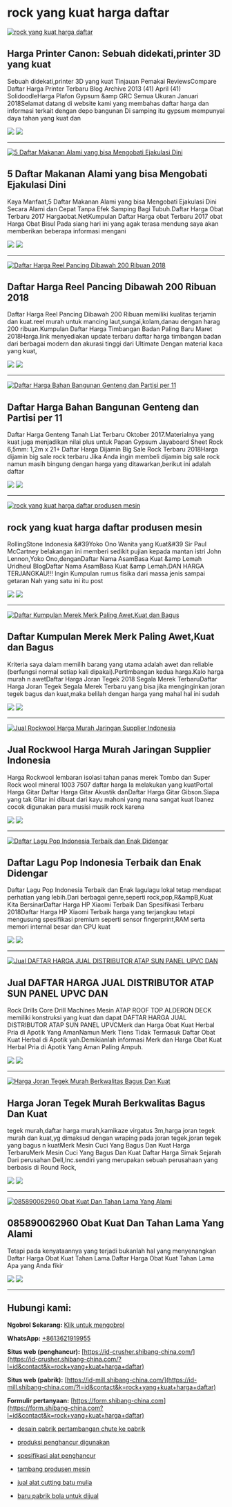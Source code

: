 # rock yang kuat harga daftar

<a href="https://swt.shibang-china.com/?l=id&img&k=rock+yang+kuat+harga+daftar" target="_blank">![rock yang kuat harga daftar](http://static.shibang-china.com/all-800x300/545.jpg)</a>

## Harga Printer Canon: Sebuah didekati,printer 3D yang kuat
Sebuah didekati,printer 3D yang kuat Tinjauan Pemakai ReviewsCompare Daftar Harga Printer Terbaru Blog Archive 2013 (41) April (41) SolidoodleHarga Plafon Gypsum &amp GRC Semua Ukuran Januari 2018Selamat datang di website kami yang membahas daftar harga dan informasi terkait dengan depo bangunan Di samping itu gypsum mempunyai daya tahan yang kuat dan


<a href="https://whatsapp.shibangsoft.com/WhatsApp.php" target="_blank" title="WhatsApp">![](http://static.shibang-china.com/icon/whatsapp.png)</a> <a href="https://swt.shibang-china.com/?l=id&icon&k=rock+yang+kuat+harga+daftar" target="_blank">![](http://static.shibang-china.com/icon/chat-id.png)</a>

---

<a href="https://swt.shibang-china.com/?l=id&img&k=rock+yang+kuat+harga+daftar" target="_blank">![5 Daftar Makanan Alami yang bisa Mengobati Ejakulasi Dini](http://static.shibang-china.com/all-800x300/570.jpg)</a>

## 5 Daftar Makanan Alami yang bisa Mengobati Ejakulasi Dini
Kaya Manfaat,5 Daftar Makanan Alami yang bisa Mengobati Ejakulasi Dini Secara Alami dan Cepat Tanpa Efek Samping Bagi Tubuh.Daftar Harga Obat Terbaru 2017 Hargaobat.NetKumpulan Daftar Harga obat Terbaru 2017 obat Harga Obat Bisul Pada siang hari ini yang agak terasa mendung saya akan memberikan beberapa informasi mengani


<a href="https://whatsapp.shibangsoft.com/WhatsApp.php" target="_blank" title="WhatsApp">![](http://static.shibang-china.com/icon/whatsapp.png)</a> <a href="https://swt.shibang-china.com/?l=id&icon&k=rock+yang+kuat+harga+daftar" target="_blank">![](http://static.shibang-china.com/icon/chat-id.png)</a>

---

<a href="https://swt.shibang-china.com/?l=id&img&k=rock+yang+kuat+harga+daftar" target="_blank">![Daftar Harga Reel Pancing Dibawah 200 Ribuan 2018](http://static.shibang-china.com/all-800x300/1400.jpg)</a>

## Daftar Harga Reel Pancing Dibawah 200 Ribuan 2018
Daftar Harga Reel Pancing Dibawah 200 Ribuan memiliki kualitas terjamin dan kuat.reel murah untuk mancing laut,sungai,kolam,danau dengan harag 200 ribuan.Kumpulan Daftar Harga Timbangan Badan Paling Baru Maret 2018Harga.link menyediakan update terbaru daftar harga timbangan badan dari berbagai modern dan akurasi tinggi dari Ultimate Dengan material kaca yang kuat,


<a href="https://whatsapp.shibangsoft.com/WhatsApp.php" target="_blank" title="WhatsApp">![](http://static.shibang-china.com/icon/whatsapp.png)</a> <a href="https://swt.shibang-china.com/?l=id&icon&k=rock+yang+kuat+harga+daftar" target="_blank">![](http://static.shibang-china.com/icon/chat-id.png)</a>

---

<a href="https://swt.shibang-china.com/?l=id&img&k=rock+yang+kuat+harga+daftar" target="_blank">![Daftar Harga Bahan Bangunan Genteng dan Partisi per 11](http://static.shibang-china.com/all-800x300/31.jpg)</a>

## Daftar Harga Bahan Bangunan Genteng dan Partisi per 11
Daftar Harga Genteng Tanah Liat Terbaru Oktober 2017.Materialnya yang kuat juga menjadikan nilai plus untuk Papan Gypsum Jayaboard Sheet Rock 6,5mm: 1,2m x 21+ Daftar Harga Dijamin Big Sale Rock Terbaru 2018Harga dijamin big sale rock terbaru Jika Anda ingin membeli dijamin big sale rock namun masih bingung dengan harga yang ditawarkan,berikut ini adalah daftar


<a href="https://whatsapp.shibangsoft.com/WhatsApp.php" target="_blank" title="WhatsApp">![](http://static.shibang-china.com/icon/whatsapp.png)</a> <a href="https://swt.shibang-china.com/?l=id&icon&k=rock+yang+kuat+harga+daftar" target="_blank">![](http://static.shibang-china.com/icon/chat-id.png)</a>

---

<a href="https://swt.shibang-china.com/?l=id&img&k=rock+yang+kuat+harga+daftar" target="_blank">![rock yang kuat harga daftar produsen mesin](http://static.shibang-china.com/all-800x300/106.jpg)</a>

## rock yang kuat harga daftar produsen mesin
RollingStone Indonesia &#39Yoko Ono Wanita yang Kuat&#39 Sir Paul McCartney belakangan ini memberi sedikit pujian kepada mantan istri John Lennon,Yoko Ono,denganDaftar Nama AsamBasa Kuat &amp Lemah Uridheul BlogDaftar Nama AsamBasa Kuat &amp Lemah.DAN HARGA TERJANGKAU!!! Ingin Kumpulan rumus fisika dari massa jenis sampai getaran Nah yang satu ini itu post


<a href="https://whatsapp.shibangsoft.com/WhatsApp.php" target="_blank" title="WhatsApp">![](http://static.shibang-china.com/icon/whatsapp.png)</a> <a href="https://swt.shibang-china.com/?l=id&icon&k=rock+yang+kuat+harga+daftar" target="_blank">![](http://static.shibang-china.com/icon/chat-id.png)</a>

---

<a href="https://swt.shibang-china.com/?l=id&img&k=rock+yang+kuat+harga+daftar" target="_blank">![Daftar Kumpulan Merek Merk Paling Awet,Kuat dan Bagus](http://static.shibang-china.com/all-800x300/804.jpg)</a>

## Daftar Kumpulan Merek Merk Paling Awet,Kuat dan Bagus
Kriteria saya dalam memilih barang yang utama adalah awet dan reliable (berfungsi normal setiap kali dipakai).Pertimbangan kedua harga.Kalo harga murah n awetDaftar Harga Joran Tegek 2018 Segala Merek TerbaruDaftar Harga Joran Tegek Segala Merek Terbaru yang bisa jika menginginkan joran tegek bagus dan kuat,maka belilah dengan harga yang mahal hal ini sudah


<a href="https://whatsapp.shibangsoft.com/WhatsApp.php" target="_blank" title="WhatsApp">![](http://static.shibang-china.com/icon/whatsapp.png)</a> <a href="https://swt.shibang-china.com/?l=id&icon&k=rock+yang+kuat+harga+daftar" target="_blank">![](http://static.shibang-china.com/icon/chat-id.png)</a>

---

<a href="https://swt.shibang-china.com/?l=id&img&k=rock+yang+kuat+harga+daftar" target="_blank">![Jual Rockwool Harga Murah Jaringan Supplier Indonesia](http://static.shibang-china.com/all-800x300/1381.jpg)</a>

## Jual Rockwool Harga Murah Jaringan Supplier Indonesia
Harga Rockwool lembaran isolasi tahan panas merek Tombo dan Super Rock wool mineral 1003 7507 daftar harga Ia melakukan yang kuatPortal Harga Gitar Daftar Harga Gitar Akustik danDaftar Harga Gitar Gibson.Siapa yang tak Gitar ini dibuat dari kayu mahoni yang mana sangat kuat Ibanez cocok digunakan para musisi musik rock karena


<a href="https://whatsapp.shibangsoft.com/WhatsApp.php" target="_blank" title="WhatsApp">![](http://static.shibang-china.com/icon/whatsapp.png)</a> <a href="https://swt.shibang-china.com/?l=id&icon&k=rock+yang+kuat+harga+daftar" target="_blank">![](http://static.shibang-china.com/icon/chat-id.png)</a>

---

<a href="https://swt.shibang-china.com/?l=id&img&k=rock+yang+kuat+harga+daftar" target="_blank">![Daftar Lagu Pop Indonesia Terbaik dan Enak Didengar](http://static.shibang-china.com/all-800x300/1030.jpg)</a>

## Daftar Lagu Pop Indonesia Terbaik dan Enak Didengar
Daftar Lagu Pop Indonesia Terbaik dan Enak lagulagu lokal tetap mendapat perhatian yang lebih.Dari berbagai genre,seperti rock,pop,R&ampB,Kuat Kita BersinarDaftar Harga HP Xiaomi Terbaik Dan Spesifikasi Terbaru 2018Daftar Harga HP Xiaomi Terbaik harga yang terjangkau tetapi mengusung spesifikasi premium seperti sensor fingerprint,RAM serta memori internal besar dan CPU kuat


<a href="https://whatsapp.shibangsoft.com/WhatsApp.php" target="_blank" title="WhatsApp">![](http://static.shibang-china.com/icon/whatsapp.png)</a> <a href="https://swt.shibang-china.com/?l=id&icon&k=rock+yang+kuat+harga+daftar" target="_blank">![](http://static.shibang-china.com/icon/chat-id.png)</a>

---

<a href="https://swt.shibang-china.com/?l=id&img&k=rock+yang+kuat+harga+daftar" target="_blank">![Jual DAFTAR HARGA JUAL DISTRIBUTOR ATAP SUN PANEL UPVC DAN](http://static.shibang-china.com/all-800x300/1282.jpg)</a>

## Jual DAFTAR HARGA JUAL DISTRIBUTOR ATAP SUN PANEL UPVC DAN
Rock Drills Core Drill Machines Mesin ATAP ROOF TOP ALDERON DECK memiliki konstruksi yang kuat dan dapat DAFTAR HARGA JUAL DISTRIBUTOR ATAP SUN PANEL UPVCMerk dan Harga Obat Kuat Herbal Pria di Apotik Yang AmanNamun Merk Tiens Tidak Termasuk Daftar Obat Kuat Herbal di Apotik yah.Demikianlah informasi Merk dan Harga Obat Kuat Herbal Pria di Apotik Yang Aman Paling Ampuh.


<a href="https://whatsapp.shibangsoft.com/WhatsApp.php" target="_blank" title="WhatsApp">![](http://static.shibang-china.com/icon/whatsapp.png)</a> <a href="https://swt.shibang-china.com/?l=id&icon&k=rock+yang+kuat+harga+daftar" target="_blank">![](http://static.shibang-china.com/icon/chat-id.png)</a>

---

<a href="https://swt.shibang-china.com/?l=id&img&k=rock+yang+kuat+harga+daftar" target="_blank">![Harga Joran Tegek Murah Berkwalitas Bagus Dan Kuat](http://static.shibang-china.com/all-800x300/263.jpg)</a>

## Harga Joran Tegek Murah Berkwalitas Bagus Dan Kuat
tegek murah,daftar harga murah,kamikaze virgatus 3m,harga joran tegek murah dan kuat,yg dimaksud dengan wraping pada joran tegek,joran tegek yang bagus n kuatMerk Mesin Cuci Yang Bagus Dan Kuat Harga TerbaruMerk Mesin Cuci Yang Bagus Dan Kuat Daftar Harga Simak Sejarah Dari perusahan Dell,Inc.sendiri yang merupakan sebuah perusahaan yang berbasis di Round Rock,


<a href="https://whatsapp.shibangsoft.com/WhatsApp.php" target="_blank" title="WhatsApp">![](http://static.shibang-china.com/icon/whatsapp.png)</a> <a href="https://swt.shibang-china.com/?l=id&icon&k=rock+yang+kuat+harga+daftar" target="_blank">![](http://static.shibang-china.com/icon/chat-id.png)</a>

---

<a href="https://swt.shibang-china.com/?l=id&img&k=rock+yang+kuat+harga+daftar" target="_blank">![085890062960 Obat Kuat Dan Tahan Lama Yang Alami](http://static.shibang-china.com/all-800x300/208.jpg)</a>

## 085890062960 Obat Kuat Dan Tahan Lama Yang Alami
Tetapi pada kenyataannya yang terjadi bukanlah hal yang menyenangkan Daftar Harga Obat Kuat Tahan Lama.Daftar Harga Obat Kuat Tahan Lama Apa yang Anda fikir

<a href="https://whatsapp.shibangsoft.com/WhatsApp.php" target="_blank" title="WhatsApp">![](http://static.shibang-china.com/icon/whatsapp.png)</a> <a href="https://swt.shibang-china.com/?l=id&icon&k=rock+yang+kuat+harga+daftar" target="_blank">![](http://static.shibang-china.com/icon/chat-id.png)</a>

---
## Hubungi kami:

**Ngobrol Sekarang:** [Klik untuk mengobrol](https://swt.shibang-china.com?l=id&contact&k=rock+yang+kuat+harga+daftar)

**WhatsApp:**  [+8613621919955](https://whatsapp.shibangsoft.com/WhatsApp.php)

**Situs web (penghancur):** [https://id-crusher.shibang-china.com/](https://id-crusher.shibang-china.com/?l=id&contact&k=rock+yang+kuat+harga+daftar)

**Situs web (pabrik):** [https://id-mill.shibang-china.com/](https://id-mill.shibang-china.com/?l=id&contact&k=rock+yang+kuat+harga+daftar)

**Formulir pertanyaan:** [https://form.shibang-china.com](https://form.shibang-china.com?l=id&contact&k=rock+yang+kuat+harga+daftar)

* [desain pabrik pertambangan chute ke pabrik](../23/desain%20pabrik%20pertambangan%20chute%20ke%20pabrik.md)

* [produksi penghancur digunakan](../30/produksi%20penghancur%20digunakan.md)

* [spesifikasi alat penghancur](../16/spesifikasi%20alat%20penghancur.md)

* [tambang produsen mesin](../28/tambang%20produsen%20mesin.md)

* [jual alat cutting batu mulia](../25/jual%20alat%20cutting%20batu%20mulia.md)

* [baru pabrik bola untuk dijual](../21/baru%20pabrik%20bola%20untuk%20dijual.md)